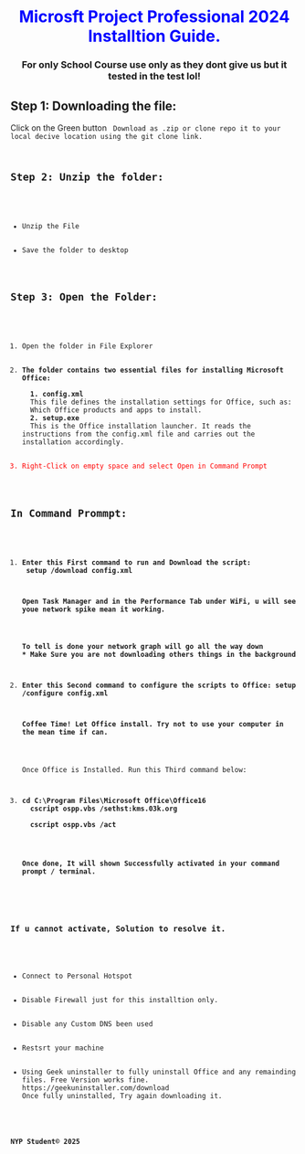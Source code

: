 <h1 style="color:blue;" align="center" >Microsft Project Professional 2024 Installtion Guide.</h1>
<h3 align="center">For only School Course use only as they dont give us but it tested in the test lol!</h3>
<h2>Step 1: Downloading the file:</h2>
<p>Click on the Green button <Code> Download as .zip or clone repo it to your local decive location using the git clone link.</p>
<h2>Step 2: Unzip the folder:</h2>
<ul>
  <li>Unzip the File</li>
  <li>Save the folder to desktop</li>
</ul>
<h2>Step 3: Open the Folder:</h2>
<ol>
  <li>Open the folder in File Explorer</li>
  <li><strong>The folder contains two essential files for installing Microsoft Office:</strong></li>
  <b>1. config.xml</b>
  This file defines the installation settings for Office, such as:
  Which Office products and apps to install.
  <b>2. setup.exe</b> 
  This is the Office installation launcher. It reads the instructions from the config.xml file and carries out the installation accordingly.
  </li>
  <li style="color:red;">Right-Click on empty space and select Open in Command Prompt</li>
</ol>
<h2>In Command Prommpt:</h2>
<ol>
  <li><b>Enter this First command to run and Download the script: <br> setup /download config.xml</b></li>
  <p><strong>Open Task Manager and in the Performance Tab under WiFi, u will see youe network spike mean it working.</strong></p>
  <p><strong>To tell is done your network graph will go all the way down <br>* Make Sure you are not downloading others things in the background</strong></p>
  <li><b>Enter this Second command to configure the scripts to Office: setup /configure config.xml</b></li>
  <p><strong>Coffee Time! Let Office install. Try not to use your computer in the mean time if can.</strong></p>
  <p>Once Office is Installed. Run this Third command below:</p>
  <li><b>cd C:\Program Files\Microsoft Office\Office16
  cscript ospp.vbs /sethst:kms.03k.org</br>
  cscript ospp.vbs /act
  </b></li>
  <p><strong>Once done, It will shown Successfully activated in your command prompt / terminal.</strong></p>
</ol>

<h3><strong>If u cannot activate, Solution to resolve it.</strong></h3>
<ul>
  <li>Connect to Personal Hotspot</li>
  <li>Disable Firewall just for this installtion only.</li>
  <li>Disable any Custom DNS been used</li>
  <li>Restsrt your machine</li>
  <li>Using Geek uninstaller to fully uninstall Office and any remainding files. Free Version works fine.
https://geekuninstaller.com/download
Once fully uninstalled, Try again downloading it.
</li>
</ul>

<p><b>NYP Student&copy; 2025</b></p>
